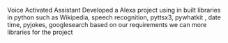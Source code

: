 Voice Activated Assistant Developed a Alexa project using in built libraries in python such as Wikipedia, speech recognition, pyttsx3, pywhatkit , date time, pyjokes, googlesearch based on our requirements we can more libraries for the project
